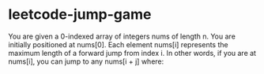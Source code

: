 # leetcode-jump-game
You are given a 0-indexed array of integers nums of length n. You are initially positioned at nums[0].  Each element nums[i] represents the maximum length of a forward jump from index i. In other words, if you are at nums[i], you can jump to any nums[i + j] where:
